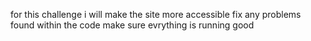 for this challenge i will make the site more accessible
fix any problems found within the code
make sure evrything is running good
